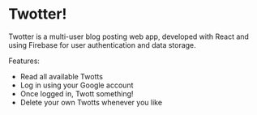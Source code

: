 # Twotter!
Twotter is a multi-user blog posting web app, developed with React and using Firebase for user authentication and data storage.

Features:
- Read all available Twotts
- Log in using your Google account
- Once logged in, Twott something!
- Delete your own Twotts whenever you like
